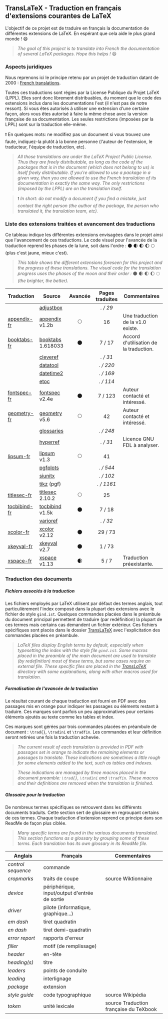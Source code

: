 ## TransLaTeX - Traduction en français d'extensions courantes de LaTeX

L'objectif de ce projet est de traduire en français la documentation de différentes extensions de LaTeX. En espérant que cela aide le plus grand monde ! :smile:

> *The goal of this project is to translate into French the documentation of several LaTeX packages. Hope this helps !* :smile:


### Aspects juridiques

Nous reprenons ici le principe retenu par un projet de traduction datant de 2000 : [French translations].

Toutes ces traductions sont régies par la License Publique du Projet LaTeX (LPPL). Elles sont donc librement distribuables, du moment que le code des extensions inclus dans les documentations l'est (il n'est pas de notre ressort). Si vous êtes autorisés à utiliser une extension d'une certaine façon, alors vous êtes autorisé à faire la même chose avec la version française de sa documentation. Les seules restrictions (imposées par la LPPL) sont sur la traduction elle-même.

:heavy_exclamation_mark: En quelques mots: ne modifiez pas un document si vous trouvez une faute, indiquez-la plutôt à la bonne personne (l'auteur de l'extension, le traducteur, l'équipe de traduction, etc).

> *All those translations are under the LaTeX Project Public License. Thus they are freely distributable, as long as the code of the packages that is in the document (which does not belong to us) is itself freely distributable. If you're allowed to use a package in a given way, then you are allowed to use the French translation of its documentation in exactly the same way. The only restrictions (imposed by the LPPL) are on the translation itself.*

> :heavy_exclamation_mark: *In short: do not modify a document if you find a mistake, just contact the right person (the author of the package, the person who translated it, the translation team, etc).*


### Liste des extensions traitées et avancement des traductions

Ce tableau indique les différentes extensions envisagées dans le projet ainsi que l'avancement de ces traductions. Le code visuel pour l'avancée de la traduction reprend les phases de la lune, soit dans l'ordre : :new_moon: :waxing_crescent_moon: :first_quarter_moon: :waxing_gibbous_moon: :full_moon: (plus c'est jaune, mieux c'est).

> *This table shows the different extensions foreseen for this project and the progress of these translations. The visual code for the translation progress uses the phases of the moon and their order :* :new_moon: :waxing_crescent_moon: :first_quarter_moon: :waxing_gibbous_moon: :full_moon: *(the brighter, the better).*

Traduction      | Source              | Avancée                | Pages traduites | Commentaires 
--------------- | ------------------- | :--------------------: | :-------------: | ------------------------------------
                | [adjustbox]         |                        | *. / 29*        |
[appendix-fr]   | [appendix] v1.2b    | :full_moon:            | 16              | Une traduction de la v1.0 existe.
[booktabs-fr]   | [booktabs] 1.618033 | :new_moon:             | 7 / 17          | Accord d'utilisation de la traduction.
                | [cleveref]          |                        | *. / 31*        |
                | [datatool]          |                        | *. / 220*       |
                | [datetime2]         |                        | *. / 169*       |
                | [etoc]              |                        | *. / 114*       |
[fontspec-fr]   | [fontspec] v2.4e    | :new_moon:             | 7 / 123         | Auteur contacté et intéressé.
[geometry-fr]   | [geometry] v5.6     | :full_moon:            | 42              | Auteur contacté et intéressé.
                | [glossaries]        |                        | *. / 248*       |
                | [hyperref]          |                        | *. / 31*        | Licence GNU FDL à analyser.
[lipsum-fr]     | [lipsum] v1.3       | :full_moon:            | 41              |
                | [pgfplots]          |                        | *. / 544*       |
                | [siunitx]           |                        | *. / 102*       |
                | [tikz] (pgf)        |                        | *. / 1161*      |
[titlesec-fr]   | [titlesec] 2.10.2   | :full_moon:            | 25              | 
[tocbibind-fr]  | [tocbibind] v1.5k   | :new_moon:             | 7 / 18          | 
                | [varioref]          |                        | *. / 32*        |
[xcolor-fr]     | [xcolor] v2.12      | :new_moon:             | 29 / 73         | 
[xkeyval-fr]    | [xkeyval] v2.7      | :new_moon:             | 1 / 73          |
[xspace-fr]     | [xspace] v1.13      | :waxing_crescent_moon: | 5 / 7           | Traduction préexistante.

### Traduction des documents 

##### Fichiers associés à la traduction

Les fichiers employés par LaTeX utilisent par défaut des termes anglais, tout particulièrement l'index composé dans la plupart des extensions avec le fichier de style `gind.ist`. Quelques commandes placées dans le préambule du document principal permettent de traduire (par redéfinition) la plupart de ces termes mais certains cas demandent un fichier extérieur. Ces fichiers spécifiques sont placés dans le dossier [TransLaTeX] avec l'explicitation des commandes placées en préambule.

> *LaTeX files display English terms by default, especially when typesetting the index with the style file `gind.ist`. Some macros placed in the preamble of the main document are used to translate (by redefinition) most of these terms, but some cases require an external file. These specific files are placed in the [TransLaTeX] directory with some explanations, along with other macros used for translation.*


##### Formalisation de l'avancée de la traduction

Le résultat courant de chaque traduction est fourni en PDF avec des passages mis en orange pour indiquer les passages ou éléments restant à traduire. Ces marques sont parfois un peu approximatives pour certains éléments ajoutés au texte comme les tables et index.

Ces marques sont gérées par trois commandes placées en préambule de document : `\trad{}`, `\tradini` et `\tradfin`. Les commandes et leur définition seront retirées une fois la traduction achevée.

> *The current result of each translation is provided in PDF with passages set in orange to indicate the remaining elements or passages to translate. These indications are sometimes a little rough for some elements added to the text, such as tables and indexes.*

> *These indications are managed by three macros placed in the document preamble: `\trad{}`, `\tradini` and `\tradfin`. These macros and their definitions are removed when the translation is finished.*


##### Glossaire pour la traduction

De nombreux termes spécifiques se retrouvent dans les différents documents traduits. Cette section sert de glossaire en regroupant certains de ces termes. Chaque traduction d'extension reprend ce principe dans son ReadMe de façon plus ciblée.

> *Many specific terms are found in the various documents translated. This section functions as a glossary by grouping some of these terms. Each translation has its own glossary in its ReadMe file.*

Anglais                | Français                                       | Commentaires 
---------------------- | ---------------------------------------------- | -------------------------------
*control sequence*     | commande                                       |   
*cropmarks*            | traits de coupe                                | source Wiktionnaire
*device*               | périphérique, input/output d'entrée de sortie  |
*driver*               | pilote (informatique, graphique...)            |
*em dash*              | tiret quadratin                                |
*en dash*              | tiret demi-quadratin                           |
*error report*         | rapports d'erreur                              |
*filler*               | motif (de remplissage)                         |
*header*               | en-tête                                        |
*heading(s)*           | titre                                          |
*leaders*              | points de conduite                             |
*leading*              | interlignage                                   |
*package*              | extension                                      |
*style guide*          | code typographique                             | source Wikipédia
*token*                | unité lexicale                                 | source Traduction française du TeXbook


[//]: # (Sur le Markdown : https://guides.github.com/features/mastering-markdown/)


[French translations]: <https://www.ctan.org/pkg/french-translations>
[adjustbox]: <https://www.ctan.org/pkg/adjustbox>
[appendix]: <https://www.ctan.org/pkg/appendix>
[appendix-fr]: <https://github.com/LeSpib/TransLaTeX/tree/master/appendix>
[booktabs]: <https://www.ctan.org/pkg/booktabs>
[booktabs-fr]: <https://github.com/LeSpib/TransLaTeX/tree/master/booktabs>
[cleveref]: <https://www.ctan.org/pkg/cleveref>
[datatool]: <https://www.ctan.org/pkg/datatool>
[datetime2]: <https://www.ctan.org/pkg/datetime2>
[etoc]: <https://www.ctan.org/pkg/etoc>
[fontspec]: <https://www.ctan.org/pkg/fontspec>
[fontspec-fr]: <https://github.com/LeSpib/TransLaTeX/tree/master/fontspec>
[geometry]: <https://www.ctan.org/pkg/geometry>
[geometry-fr]: <https://github.com/LeSpib/TransLaTeX/tree/master/geometry>
[glossaries]: <https://www.ctan.org/pkg/glossaries>
[hyperref]: <https://www.ctan.org/pkg/hyperref>
[lipsum]: <https://www.ctan.org/pkg/lipsum>
[lipsum-fr]: <https://github.com/LeSpib/TransLaTeX/tree/master/lipsum>
[pgfplots]: <https://www.ctan.org/pkg/pgfplots>
[siunitx]: <https://www.ctan.org/pkg/siunitx>
[titlesec]: <https://www.ctan.org/pkg/titlesec>
[titlesec-fr]: <https://github.com/LeSpib/TransLaTeX/tree/master/titlesec>
[tocbibind]: <https://www.ctan.org/pkg/tocbibind>
[tocbibind-fr]: <https://github.com/LeSpib/TransLaTeX/tree/master/tocbibind>
[tikz]: <https://www.ctan.org/pkg/pgf>
[varioref]: <https://www.ctan.org/pkg/varioref>
[xcolor]: <https://www.ctan.org/pkg/xcolor>
[xcolor-fr]: <https://github.com/LeSpib/TransLaTeX/tree/master/xcolor>
[xkeyval]: <https://www.ctan.org/pkg/xkeyval>
[xkeyval-fr]: <https://github.com/LeSpib/TransLaTeX/tree/master/xkeyval>
[xspace]: <https://www.ctan.org/pkg/xspace>
[xspace-fr]: <https://github.com/LeSpib/TransLaTeX/tree/master/xspace>
[TransLaTeX]: <https://github.com/LeSpib/TransLaTeX/tree/master/TransLaTeX>
